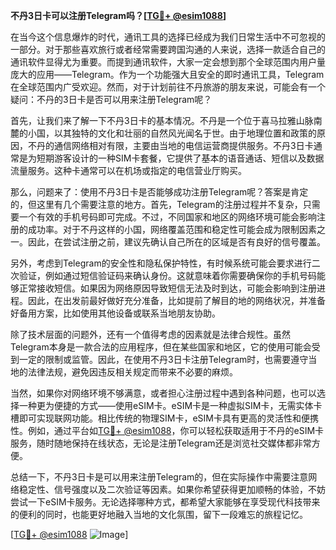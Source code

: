 **不丹3日卡可以注册Telegram吗？[[TG💪+ @esim1088](https://t.me/s/esim1088)]**

在当今这个信息爆炸的时代，通讯工具的选择已经成为我们日常生活中不可忽视的一部分。对于那些喜欢旅行或者经常需要跨国沟通的人来说，选择一款适合自己的通讯软件显得尤为重要。而提到通讯软件，大家一定会想到那个全球范围内用户量庞大的应用——Telegram。作为一个功能强大且安全的即时通讯工具，Telegram在全球范围内广受欢迎。然而，对于计划前往不丹旅游的朋友来说，可能会有一个疑问：不丹的3日卡是否可以用来注册Telegram呢？

首先，让我们来了解一下不丹3日卡的基本情况。不丹是一个位于喜马拉雅山脉南麓的小国，以其独特的文化和壮丽的自然风光闻名于世。由于地理位置和政策的原因，不丹的通信网络相对有限，主要由当地的电信运营商提供服务。不丹3日卡通常是为短期游客设计的一种SIM卡套餐，它提供了基本的语音通话、短信以及数据流量服务。这种卡通常可以在机场或指定的电信营业厅购买。

那么，问题来了：使用不丹3日卡是否能够成功注册Telegram呢？答案是肯定的，但这里有几个需要注意的地方。首先，Telegram的注册过程并不复杂，只需要一个有效的手机号码即可完成。不过，不同国家和地区的网络环境可能会影响注册的成功率。对于不丹这样的小国，网络覆盖范围和稳定性可能会成为限制因素之一。因此，在尝试注册之前，建议先确认自己所在的区域是否有良好的信号覆盖。

另外，考虑到Telegram的安全性和隐私保护特性，有时候系统可能会要求进行二次验证，例如通过短信验证码来确认身份。这就意味着你需要确保你的手机号码能够正常接收短信。如果因为网络原因导致短信无法及时到达，可能会影响到注册进程。因此，在出发前最好做好充分准备，比如提前了解目的地的网络状况，并准备好备用方案，比如使用其他设备或联系当地朋友协助。

除了技术层面的问题外，还有一个值得考虑的因素就是法律合规性。虽然Telegram本身是一款合法的应用程序，但在某些国家和地区，它的使用可能会受到一定的限制或监管。因此，在使用不丹3日卡注册Telegram时，也需要遵守当地的法律法规，避免因违反相关规定而带来不必要的麻烦。

当然，如果你对网络环境不够满意，或者担心注册过程中遇到各种问题，也可以选择一种更为便捷的方式——使用eSIM卡。eSIM卡是一种虚拟SIM卡，无需实体卡槽即可实现联网功能。相比传统的物理SIM卡，eSIM卡具有更高的灵活性和便携性。例如，通过平台如[TG💪+ @esim1088](https://t.me/s/esim1088)，你可以轻松获取适用于不丹的eSIM卡服务，随时随地保持在线状态，无论是注册Telegram还是浏览社交媒体都非常方便。

总结一下，不丹3日卡是可以用来注册Telegram的，但在实际操作中需要注意网络稳定性、信号强度以及二次验证等因素。如果你希望获得更加顺畅的体验，不妨尝试一下eSIM卡服务。无论选择哪种方式，都希望大家能够在享受现代科技带来的便利的同时，也能更好地融入当地的文化氛围，留下一段难忘的旅程记忆。

[[TG💪+ @esim1088](https://t.me/s/esim1088) ![Image](https://i.postimg.cc/4NQfJmqS/Snipaste-2025-05-13-00-14-12.png)]